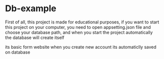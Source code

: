 # Db-example 

First of all, this project is made for educational purposes, if you want to start this project on your computer, you need to open appsetting.json file and choose your database path, and when you start the project automatically
the database will create itself



its basic form website when you create new account its automaticlly saved on database
